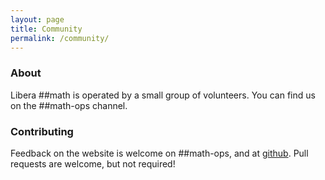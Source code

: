 ```yaml
---
layout: page
title: Community
permalink: /community/
---
```


### About
Libera ##math is operated by a small group of volunteers.
You can find us on the ##math-ops channel.

### Contributing
Feedback on the website is welcome on ##math-ops, and at [github](https://github.com/libera-math/libera-math.github.io).
Pull requests are welcome, but not required!
